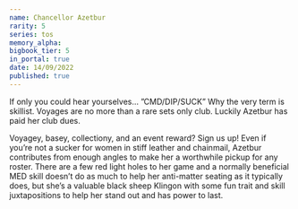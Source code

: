 ```yaml
---
name: Chancellor Azetbur
rarity: 5
series: tos
memory_alpha:
bigbook_tier: 5
in_portal: true
date: 14/09/2022
published: true
---
```


If only you could hear yourselves… ”CMD/DIP/SUCK” Why the very term is skillist. Voyages are no more than a rare sets only club. Luckily Azetbur has paid her club dues.

Voyagey, basey, collectiony, and an event reward? Sign us up! Even if you’re not a sucker for women in stiff leather and chainmail, Azetbur contributes from enough angles to make her a worthwhile pickup for any roster. There are a few red light holes to her game and a normally beneficial MED skill doesn’t do as much to help her anti-matter seating as it typically does, but she’s a valuable black sheep Klingon with some fun trait and skill juxtapositions to help her stand out and has power to last.
